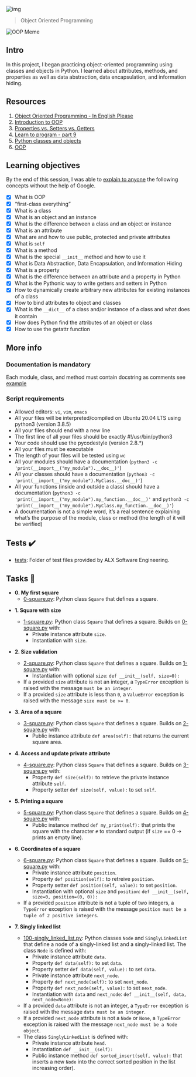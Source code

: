 ![img](https://assets.imaginablefutures.com/media/images/ALX_Logo.max-200x150.png)

> Object Oriented Programming

![OOP Meme](https://s3.amazonaws.com/intranet-projects-files/holbertonschool-higher-level_programming+/247/oop-meme.jpg)

## Intro

In this project, I began practicing object-oriented programming using
classes and objects in Python. I learned about attributes, methods, and
properties as well as data abstraction, data encapsulation, and information
hiding.

## Resources

1. [Object Oriented Programming - In English Please](https://python.swaroopch.com/oop.html)
2. [Introduction to OOP](https://python-course.eu/oop/object-oriented-programming.php)
3. [Properties vs. Setters vs. Getters](https://python-course.eu/oop/properties-vs-getters-and-setters.php)
4. [Learn to program - part 9 ](https://www.youtube.com/watch?v=1AGyBuVCTeE&)
5. [Python classes and objects](https://www.youtube.com/watch?v=apACNr7DC_s)
6. [OOP](https://www.youtube.com/watch?v=-DP1i2ZU9gk)

## Learning objectives

By the end of this session, I was able to [explain to anyone](https://fs.blog/feynman-learning-technique/) the following concepts without the help of Google.

- [x] What is OOP
- [x] “first-class everything”
- [x] What is a class
- [x] What is an object and an instance
- [x] What is the difference between a class and an object or instance
- [x] What is an attribute
- [x] What are and how to use public, protected and private attributes
- [x] What is `self`
- [x] What is a method
- [x] What is the special `__init__` method and how to use it
- [x] What is Data Abstraction, Data Encapsulation, and Information Hiding
- [x] What is a property
- [x] What is the difference between an attribute and a property in Python
- [x] What is the Pythonic way to write getters and setters in Python
- [x] How to dynamically create arbitrary new attributes for existing instances of a class
- [x] How to bind attributes to object and classes
- [x] What is the `__dict__` of a class and/or instance of a class and what does it contain
- [x] How does Python find the attributes of an object or class
- [x] How to use the getattr function

## More info

### Documentation is mandatory

Each module, class, and method must contain docstring as comments see [example](https://sphinxcontrib-napoleon.readthedocs.io/en/latest/example_google.html)

### Script requirements

- Allowed editors: `vi`, `vim`, `emacs`
- All your files will be interpreted/compiled on Ubuntu 20.04 LTS using python3 (version 3.8.5)
- All your files should end with a new line
- The first line of all your files should be exactly #!/usr/bin/python3
- Your code should use the pycodestyle (version 2.8.\*)
- All your files must be executable
- The length of your files will be tested using `wc`
- All your modules should have a documentation (`python3 -c 'print(__import__("my_module").__doc__)'`)
- All your classes should have a documentation (`python3 -c 'print(__import__("my_module").MyClass.__doc__)'`)
- All your functions (inside and outside a class) should have a documentation (`python3 -c 'print(__import__("my_module").my_function.__doc__)'` and `python3 -c 'print(__import__("my_module").MyClass.my_function.__doc__)'`)
- A documentation is not a simple word, it’s a real sentence explaining what’s the purpose of the module, class or method (the length of it will be verified)

## Tests :heavy_check_mark:

- [tests](./tests): Folder of test files provided by ALX Software Engineering.

## Tasks :page_with_curl:

- **0. My first square**
  - [0-square.py](./0-square.py): Python class `Square` that defines a square.

* **1. Square with size**

  - [1-square.py](./1-square.py): Python class `Square` that defines a square. Builds on
    [0-square.py](./0-square.py) with:
    - Private instance attribute `size`.
    - Instantiation with `size`.

* **2. Size validation**

  - [2-square.py](./2-square.py): Python class `Square` that defines a square. Builds on
    [1-square.py](./1-square.py) with:
    - Instantiation with optional `size`: `def __init__(self, size=0):`
  - If a provided `size` attribute is not an integer, a `TypeError` exception
    is raised with the message `must be an integer`.
  - If a provided `size` attribute is less than `0`, a `ValueError` exception
    is raised with the message `size must be >= 0`.

* **3. Area of a square**

  - [3-square.py](./3-square.py): Python class `Square` that defines a square. Builds on
    [2-square.py](./2-square.py) with:
    - Public instance attribute `def area(self):` that returns the current
      square area.

* **4. Access and update private attribute**

  - [4-square.py](./4-square.py): Python class `Square` that defines a square. Builds on
    [3-square.py](./3-square.py) with:
    - Property `def size(self):` to retrieve the private instance
      attribute `self`.
    - Property setter `def size(self, value):` to set `self`.

* **5. Printing a square**

  - [5-square.py](./5-square.py): Python class `Square` that defines a square. Builds on
    [4-square.py](./4-square.py) with:
    - Public instance method `def my_print(self):` that prints the square
      with the character `#` to standard output (if `size` == 0 -> prints an empty
      line).

* **6. Coordinates of a square**

  - [6-square.py](./6-square.py): Python class `Square` that defines a square. Builds on
    [5-square.py](./5-square.py) with:
    - Private instance attribute `position`.
    - Property `def position(self):` to retreive `position`.
    - Property setter `def position(self, value):` to set `position`.
    - Instantiation with optional `size` and `position`:
      `def __init__(self, size=0, position=(0, 0)):`
  - If a provided `position` attribute is not a tuple of two integers, a
    `TypeError` exception is raised with the message `position must be a tuple of
2 positive integers`.

* **7. Singly linked list**

  - [100-singly_linked_list.py](./100-singly_linked_list.py): Python classes `Node`
    and `SinglyLinkedList` that define a node of a singly-linked list and a singly-linked
    list. The class `Node` is defined with:
    - Private instance attribute `data`.
    - Property `def data(self):` to set `data`.
    - Property setter `def data(self, value):` to set `data`.
    - Private instance attribute `next_node`.
    - Property `def next_node(self):` to set `next_node`.
    - Property `def next_node(self, value):` to set `next_node`.
    - Instantiation with `data` and `next_node`:
      `def __init__(self, data, next_node=None):`
  - If a provided `data` attribute is not an integer, a `TypeError`
    exception is raised with the message `data must be an integer`.
  - If a provided `next_node` attribute is not a `Node` or `None`, a
    `TypeError` exception is raised with the message `next_node must be a
Node object`.
  - The class `SinglyLinkedList` is defined with:
    - Private instance attribute `head`.
    - Instantiation `def __init__(self):`
    - Public instance method `def sorted_insert(self, value):` that inserts a
      new `Node` into the correct sorted position in the list increasing order).
